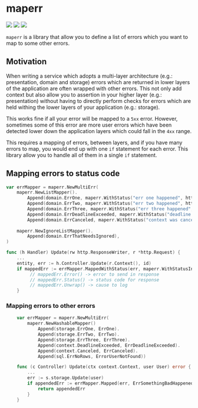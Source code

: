 # maperr
[![][languagego img]][languagego]
[![][buildstatus img]][buildstatus]
[![][coverage img]][coverage]

`maperr` is a library that allow you to define a list of errors which you want to map to some other errors.

## Motivation

When writing a service which adopts a multi-layer architecture (e.g.: presentation, domain and storage) errors which are
returned in lower layers of the application are often wrapped with other errors. 
This not only add context but also allow you to assertion in your higher layer (e.g.: presentation) 
without having to directly perform checks for errors which are held withing the lower layers of your application (e.g.: storage).

This works fine if all your error will be mapped to a `5xx` error. However, sometimes some of this error are more user
errors which have been detected lower down the application layers which could fall in the `4xx` range.

This requires a mapping of errors, between layers, and if you have many errors to map, you would end up with one `if` statement
for each error. This library allow you to handle all of them in a single `if` statement.

## Mapping errors to status code

```go
var errMapper = maperr.NewMultiErr(
	maperr.NewListMapper().
		Append(domain.ErrOne, maperr.WithStatus("err one happened", http.StatusInternalServerError)).
		Append(domain.ErrTwo, maperr.WithStatus("err two happened", http.StatusBadRequest)).
		Append(domain.ErrThree, maperr.WithStatus("err three happened", http.StatusConflict)).
		Append(domain.ErrDeadlineExceeded, maperr.WithStatus("deadline exceeded", http.StatusBadRequest)).
		Append(domain.ErrCanceled, maperr.WithStatus("context was cancelled", http.StatusBadRequest)),
    
	maperr.NewIgnoreListMapper().
        Append(domain.ErrThatNeedsIgnored),
)

func (h Handler) Update(rw http.ResponseWriter, r *http.Request) {
    ...
    entity, err := h.Controller.Update(r.Context(), id)
    if mappedErr := errMapper.MappedWithStatus(err, maperr.WithStatusInternalServerError); mappedErr != nil {
    	 // mappedErr.Error() -> error to send in response
         // mappedErr.Status() -> status code for response
         // mappedErr.Unwrap() -> cause to log
    }
```

### Mapping errors to other errors

```go
    var errMapper = maperr.NewMultiErr(
        maperr.NewHashableMapper()
            Append(storage.ErrOne, ErrOne).
            Append(storage.ErrTwo, ErrTwo).
            Append(storage.ErrThree, ErrThree).
            Append(context.DeadlineExceeded, ErrDeadlineExceeded).
            Append(context.Canceled, ErrCanceled).
            Append(sql.ErrNoRows, ErrorUserNotFound))

    func (c Controller) Update(ctx context.Context, user User) error {
        ...
        err := s.storage.Update(user)
        if appendedErr := errMapper.Mapped(err, ErrSomethingBadHappened); appendedErr != nil {
            return appendedErr
        }
    }
```

[buildstatus img]:https://travis-ci.com/iZettle/maperr.svg?token=Gc7Chex1j1M4SzP7wjCm&branch=master
[buildstatus]:https://travis-ci.com/iZettle/maperr
[coverage img]:https://coveralls.io/repos/github/iZettle/maperr/badge.svg?branch=master&t=CxfFwY
[coverage]:https://coveralls.io/github/iZettle/maperr?branch=master
[languagego]:https://golang.org
[languagego img]:https://img.shields.io/badge/language-golang-77CDDD.svg?style=flat
